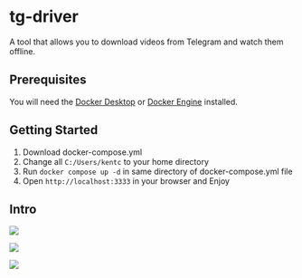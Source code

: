 # tg-driver
A tool that allows you to download videos from Telegram and watch them offline.

## Prerequisites
You will need the [Docker Desktop](https://www.docker.com/products/docker-desktop/) or [Docker Engine](https://docs.docker.com/engine/) installed.

## Getting Started


1. Download docker-compose.yml
2. Change all `C:/Users/kentc` to your home directory
3. Run `docker compose up -d` in same directory of docker-compose.yml file
4. Open `http://localhost:3333` in your browser and Enjoy


## Intro

![](../tg-driver/doc/assets/home.png)

![](../tg-driver/doc/assets/video.png)

![](../tg-driver/doc/assets/player.png)

